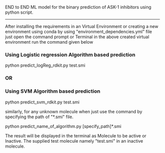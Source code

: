END to END ML model for the binary prediction of ASK-1 inhibitors using python script. 

*****

After installing the requirements in an Virtual Environment
or creating a new environment using conda by using "environment_dependencies.yml" file
just open the command prompt or Terminal in the above created virtual environment
run the command given below
### Using Logistic regression Algorithm based prediction
python predict_logReg_rdkit.py test.smi

### OR 
### Using SVM Algorithm based prediction
python predict_svm_rdkit.py test.smi

similarly, for any unknown molecule when just use the command by specifying the path
of "*.smi" file.

python predict_name_of_algorithm.py [specify_path]*.smi


The result will be displayed in the terminal as Molecule to be active or Inactive.
The supplied test molecule namely "test.smi" in an inactive molecule.

 
